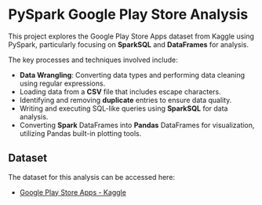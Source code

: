 # PySpark Google Play Store Analysis

This project explores the Google Play Store Apps dataset from Kaggle using PySpark, particularly focusing on **SparkSQL** and **DataFrames** for analysis.

The key processes and techniques involved include:
- **Data Wrangling**: Converting data types and performing data cleaning using regular expressions.
- Loading data from a **CSV** file that includes escape characters.
- Identifying and removing **duplicate** entries to ensure data quality.
- Writing and executing SQL-like queries using **SparkSQL** for data analysis.
- Converting **Spark** DataFrames into **Pandas** DataFrames for visualization, utilizing Pandas built-in plotting tools.

## Dataset

The dataset for this analysis can be accessed here:
- [Google Play Store Apps - Kaggle](https://www.kaggle.com/lava18/google-play-store-apps)
